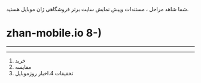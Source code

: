 شما شاهد  مراحل ، مستندات وپیش نمابش سایت برتر فروشگاهی ژان موبایل هستید.
# zhan-mobile.io 8-)

___

---
1. خرید
2. مقایسه
3. تخفیفات
4.اخبار روزموبایل 
